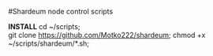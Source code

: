 #Shardeum node control scripts

**INSTALL**
cd ~/scripts;  
git clone https://github.com/Motko222/shardeum;
chmod +x ~/scripts/shardeum/*.sh;
   
